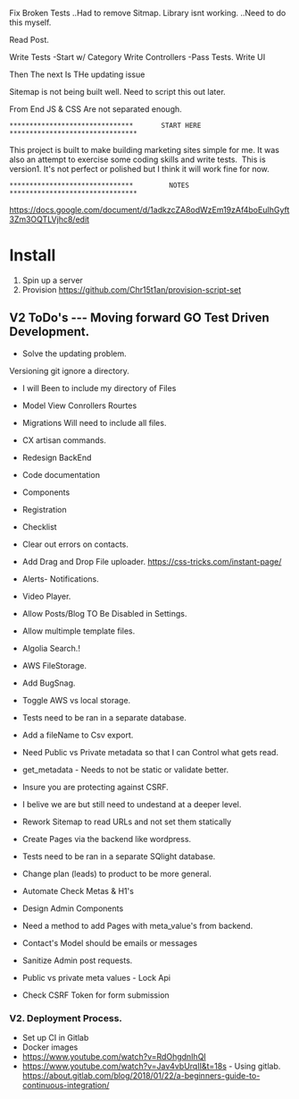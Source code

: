Fix Broken Tests
..Had to remove Sitmap. Library isnt working.
..Need to do this myself.

Read Post.

Write Tests
-Start w/ Category
Write Controllers
-Pass Tests.
Write UI



Then The next Is THe updating issue


Sitemap is not being built well. Need to script this out later.




From End JS & CSS Are not separated enough.



~~~~~~~~~~~~~~~~~~~~~~~~~~~~~~~~~~~~~~~~~~~~~~~~~~~~~~~~~~~~~~~~~~~~~~~~~~~~~~~~~~~~~~~~
*******************************       START HERE        ********************************
~~~~~~~~~~~~~~~~~~~~~~~~~~~~~~~~~~~~~~~~~~~~~~~~~~~~~~~~~~~~~~~~~~~~~~~~~~~~~~~~~~~~~~~~

This project is built to make building marketing sites simple for me. It was also an attempt to exercise some coding skills and write tests. 
This is version1. It's not perfect or polished but I think it will work fine for now. 


~~~~~~~~~~~~~~~~~~~~~~~~~~~~~~~~~~~~~~~~~~~~~~~~~~~~~~~~~~~~~~~~~~~~~~~~~~~~~~~~~~~~~~~~
*******************************         NOTES           ********************************
~~~~~~~~~~~~~~~~~~~~~~~~~~~~~~~~~~~~~~~~~~~~~~~~~~~~~~~~~~~~~~~~~~~~~~~~~~~~~~~~~~~~~~~~
https://docs.google.com/document/d/1adkzcZA8odWzEm19zAf4boEuIhGyft3Zm3OQTLVjhc8/edit

# Install
1. Spin up a server
2. Provision https://github.com/Chr15t1an/provision-script-set  


## V2 ToDo's --- Moving forward GO Test Driven Development.
- Solve the updating problem.

Versioning
git ignore a directory.
- I will Been to include my directory of Files
- Model View Conrollers Rourtes
- Migrations
Will need to include all files.
- CX artisan commands.


- Redesign BackEnd
- Code documentation
- Components
- Registration
- Checklist
- Clear out errors on contacts.
- Add Drag and Drop File uploader.
https://css-tricks.com/instant-page/
- Alerts- Notifications.
- Video Player.
- Allow Posts/Blog TO Be Disabled in Settings.
- Allow multimple template files.
- Algolia Search.!
- AWS FileStorage.
- Add BugSnag.
- Toggle AWS vs local storage.

- Tests need to be ran in a separate database.
- Add a fileName to Csv export.
- Need Public vs Private metadata so that I can Control what gets read.
- get_metadata - Needs to not be static or validate better.
- Insure you are protecting against CSRF.
- I belive we are but still need to undestand at a deeper level.
- Rework Sitemap to read URLs and not set them statically
- Create Pages via the backend like wordpress.
- Tests need to be ran in a separate SQlight database.
- Change plan (leads) to product to be more general.
- Automate Check Metas & H1's
- Design Admin Components
- Need a method to add Pages with meta_value's from backend.
- Contact's Model should be emails or messages
- Sanitize Admin post requests.
- Public vs private meta values - Lock Api
- Check CSRF Token for form submission


### V2. Deployment Process.
- Set up CI in Gitlab
- Docker images
- https://www.youtube.com/watch?v=RdOhgdnIhQI
- https://www.youtube.com/watch?v=Jav4vbUrqII&t=18s - Using gitlab.
https://about.gitlab.com/blog/2018/01/22/a-beginners-guide-to-continuous-integration/
